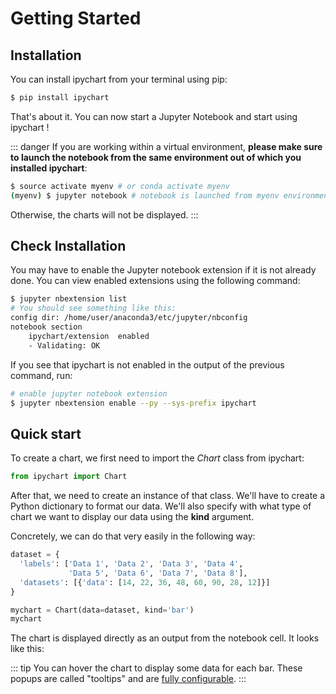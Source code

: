 # Getting Started

## Installation

You can install ipychart from your terminal using pip:

``` bash
$ pip install ipychart
```

That's about it. You can now start a Jupyter Notebook and start using ipychart !

::: danger
If you are working within a virtual environment, **please make sure to launch the notebook from the same environment out of which you installed ipychart**:
```bash
$ source activate myenv # or conda activate myenv
(myenv) $ jupyter notebook # notebook is launched from myenv environment
```
Otherwise, the charts will not be displayed.
:::

## Check Installation

You may have to enable the Jupyter notebook extension if it is not already done. You can view enabled extensions using the following command:

``` bash
$ jupyter nbextension list
# You should see something like this:
config dir: /home/user/anaconda3/etc/jupyter/nbconfig
notebook section
    ipychart/extension  enabled
    - Validating: OK
```

If you see that ipychart is not enabled in the output of the previous command, run:  

``` bash
# enable jupyter notebook extension
$ jupyter nbextension enable --py --sys-prefix ipychart
```

## Quick start

To create a chart, we first need to import the *Chart* class from ipychart:

``` py
from ipychart import Chart
```

After that, we need to create an instance of that class. We'll have to create a Python dictionary to format our data. We'll also specify with what type of chart we want to display our data using the **kind** argument. 

Concretely, we can do that very easily in the following way:

``` py
dataset = {
  'labels': ['Data 1', 'Data 2', 'Data 3', 'Data 4', 
             'Data 5', 'Data 6', 'Data 7', 'Data 8'],
  'datasets': [{'data': [14, 22, 36, 48, 60, 90, 28, 12]}]
}

mychart = Chart(data=dataset, kind='bar')
mychart
```
The chart is displayed directly as an output from the notebook cell. It looks like this:

<getting-started/>

::: tip
You can hover the chart to display some data for each bar. These popups are called "tooltips" and are [fully configurable](/user_guide/advanced#callback-functions).
:::